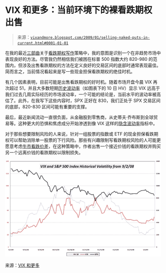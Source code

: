 <!--yml

分类：未分类

日期：2024-05-18 18:06:02

-->

# VIX 和更多：当前环境下的裸看跌期权出售

> 来源：[`vixandmore.blogspot.com/2009/01/selling-naked-puts-in-current.html#0001-01-01`](http://vixandmore.blogspot.com/2009/01/selling-naked-puts-in-current.html#0001-01-01)

在我的最近[三部曲](http://vixandmore.blogspot.com/2009/01/more-on-put-returns.html)关于[看跌期权写作](http://vixandmore.blogspot.com/search/label/put-write)策略中，我的意图是识别一个在非趋势市场中表现良好的方法。尽管我仍然相信我们被困在标普 500 指数大约 820-980 的范围内，但涉及出售看跌期权的方法在定义良好的交易区间的底部时通常表现最佳。简而言之，当前情况看起来是写一些现金担保看跌期权的绝佳时机。

有几个因素表明，目前可能是出售看跌期权的好时机。随着市场开盘今晨 VIX 再次超过 51，并且大多数短期[历史波动率](http://vixandmore.blogspot.com/search/label/historical%20volatility)（如图表下的 10 日 HV）显示 VIX 远高于我们过去几周实际经历的市场波动率，一个可能的结论是，当前水平的波动率被高估了。此外，在我写下这些内容时，SPX 正好在 830，我们正处于 SPX 交易区间的底部，820-830 区间可能有重要的支撑。

最后，最近新闻流动一直很负面，从金融股到零售商，从史蒂夫·乔布斯到全球贸易等。这种更大的恐惧和焦虑成分开始渗透到像 VIX 这样的[隐含波动率](http://vixandmore.blogspot.com/search/label/implied%20volatility)指标中。

对于那些想要限制风险的人来说，针对一组股票的指数或 ETF 的现金担保看跌期权可以帮助消除单一股票的下行风险。那些有兴趣限制写看跌期权风险的人可能更愿意考虑[牛市看跌价差](http://vixandmore.blogspot.com/search/label/bull%20put%20spread)，在这种策略中，作者出售一个接近价钱的看跌期权并购买另一个远离价钱的看跌期权以限制损失。

![](img/57a3ec7b5397b82efe66033b9a655002.png)

来源：[VIX 和更多](http://vixandmore.blogspot.com/)
